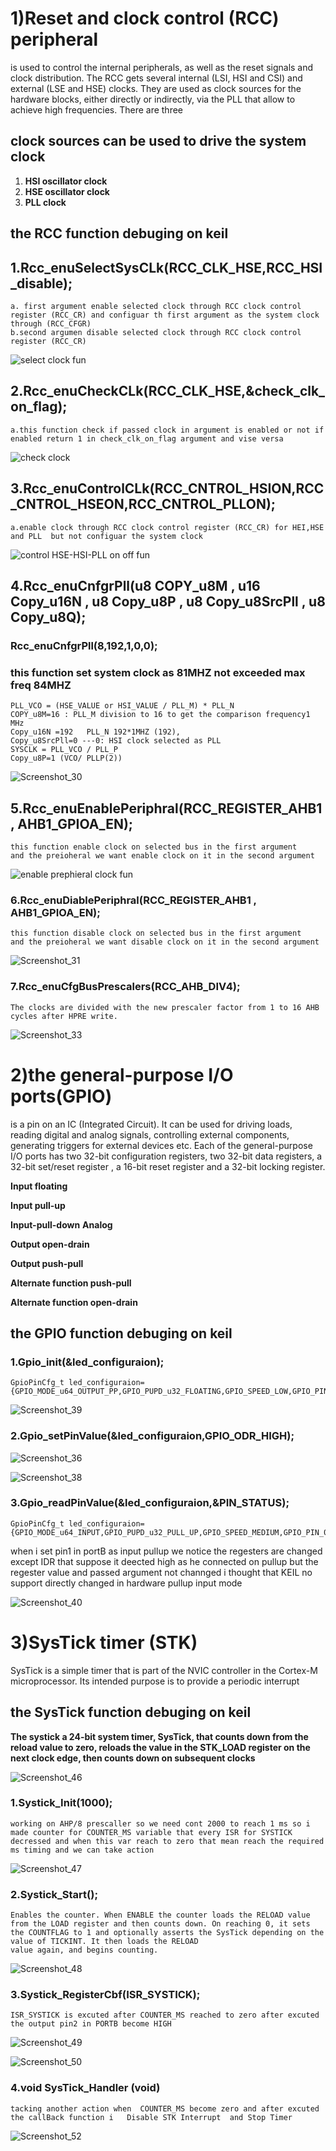 
# 1)Reset and clock control (RCC) peripheral 
is used to control the internal peripherals, as well as the reset signals and clock distribution.
The RCC gets several internal (LSI, HSI and CSI) and external (LSE and HSE) clocks. They are used as clock sources for the hardware blocks, either directly or indirectly, via the PLL that allow to achieve high frequencies.
There are three
## clock sources can be used to drive the system clock 
1.   **HSI oscillator clock**
2.   **HSE oscillator clock**
3.   **PLL clock**

## the RCC function  debuging on keil 
## 1.Rcc_enuSelectSysCLk(RCC_CLK_HSE,RCC_HSI_disable);
    a. first argument enable selected clock through RCC clock control register (RCC_CR) and configuar th first argument as the system clock through (RCC_CFGR)
    b.second argumen disable selected clock through RCC clock control register (RCC_CR) 

![select clock fun](https://github.com/MAHMOUD-ELIMBABI/NTI_Interfacing/assets/63348980/e2e4148e-8fec-42b1-9f33-9a7e261195f9)

## 2.Rcc_enuCheckCLk(RCC_CLK_HSE,&check_clk_on_flag);
    a.this function check if passed clock in argument is enabled or not if enabled return 1 in check_clk_on_flag argument and vise versa

![check clock](https://github.com/MAHMOUD-ELIMBABI/NTI_Interfacing/assets/63348980/df1b8a82-f773-4699-b8b2-d82d5e3a9b21)


## 3.Rcc_enuControlCLk(RCC_CNTROL_HSION,RCC_CNTROL_HSEON,RCC_CNTROL_PLLON);	
    a.enable clock through RCC clock control register (RCC_CR) for HEI,HSE and PLL  but not configuar the system clock

![control HSE-HSI-PLL on off fun](https://github.com/MAHMOUD-ELIMBABI/NTI_Interfacing/assets/63348980/c2bff25a-3228-4fd3-aa0c-8fe6348f4659)

## 4.Rcc_enuCnfgrPll(u8 COPY_u8M , u16 Copy_u16N , u8 Copy_u8P , u8 Copy_u8SrcPll , u8 Copy_u8Q);
### Rcc_enuCnfgrPll(8,192,1,0,0);
### this function set system clock as 81MHZ not exceeded max freq 84MHZ
    PLL_VCO = (HSE_VALUE or HSI_VALUE / PLL_M) * PLL_N 	
    COPY_u8M=16 : PLL_M division to 16 to get the comparison frequency1 MHz 
    Copy_u16N =192   PLL_N 192*1MHZ (192),
    Copy_u8SrcPll=0 ---0: HSI clock selected as PLL
    SYSCLK = PLL_VCO / PLL_P 	
    Copy_u8P=1 (VCO/ PLLP(2))

![Screenshot_30](https://github.com/MAHMOUD-ELIMBABI/NTI_Interfacing/assets/63348980/44122596-9998-4e98-9474-280ce599cfa0)

## 5.Rcc_enuEnablePeriphral(RCC_REGISTER_AHB1 , AHB1_GPIOA_EN);
    this function enable clock on selected bus in the first argument
    and the preioheral we want enable clock on it in the second argument 

![enable prephieral clock fun](https://github.com/MAHMOUD-ELIMBABI/NTI_Interfacing/assets/63348980/0c2e3aa6-6503-4f22-9cbf-65ecaf0f8493)

### 6.Rcc_enuDiablePeriphral(RCC_REGISTER_AHB1 , AHB1_GPIOA_EN);
    this function disable clock on selected bus in the first argument
    and the preioheral we want disable clock on it in the second argument
    
![Screenshot_31](https://github.com/MAHMOUD-ELIMBABI/NTI_Interfacing/assets/63348980/b3e69b86-2ba3-4506-9f60-f4c4de6a0727) 

### 7.Rcc_enuCfgBusPrescalers(RCC_AHB_DIV4);
    The clocks are divided with the new prescaler factor from 1 to 16 AHB cycles after HPRE write.

![Screenshot_33](https://github.com/MAHMOUD-ELIMBABI/NTI_Interfacing/assets/63348980/d438cd9d-5a60-43ab-9660-22abb5d51a14)

# 2)the general-purpose I/O ports(GPIO)
is a pin on an IC (Integrated Circuit). It can be used for driving loads, reading digital and analog signals, controlling external components, generating triggers for external devices etc. Each of the general-purpose I/O ports has two 32-bit configuration registers, two 32-bit data registers, a 32-bit set/reset register , a 16-bit reset register and a 32-bit locking register.

**Input floating**

**Input pull-up**

**Input-pull-down**
**Analog**

**Output open-drain**

**Output push-pull**

**Alternate function push-pull**

**Alternate function open-drain**

## the GPIO function  debuging on keil 

### 1.Gpio_init(&led_configuraion);
    GpioPinCfg_t led_configuraion={GPIO_MODE_u64_OUTPUT_PP,GPIO_PUPD_u32_FLOATING,GPIO_SPEED_LOW,GPIO_PIN_01,GPIO_PORT_B};

![Screenshot_39](https://github.com/MAHMOUD-ELIMBABI/NTI_Interfacing/assets/63348980/7f03f5d1-7298-4e1d-89c6-732c9412004b)

### 2.Gpio_setPinValue(&led_configuraion,GPIO_ODR_HIGH);

![Screenshot_36](https://github.com/MAHMOUD-ELIMBABI/NTI_Interfacing/assets/63348980/84cf9e0a-4b20-46ca-ac66-b9438a87b9da)

![Screenshot_38](https://github.com/MAHMOUD-ELIMBABI/NTI_Interfacing/assets/63348980/e5a1eafe-2ce6-4b9e-b187-e096344b6afb)

### 3.Gpio_readPinValue(&led_configuraion,&PIN_STATUS);
    GpioPinCfg_t led_configuraion={GPIO_MODE_u64_INPUT,GPIO_PUPD_u32_PULL_UP,GPIO_SPEED_MEDIUM,GPIO_PIN_00,GPIO_PORT_B};
when i set pin1 in portB as input pullup we notice the regesters are changed except IDR that suppose it deected high as he connected on pullup but the regester value and passed argument not channged i thought that KEIL no support directly changed in hardware pullup input mode 

![Screenshot_40](https://github.com/MAHMOUD-ELIMBABI/NTI_Interfacing/assets/63348980/16c14d2c-730f-4930-8fc1-8d2642f1b060)


# 3)SysTick timer (STK)
SysTick is a simple timer that is part of the NVIC controller in the Cortex-M microprocessor. Its intended purpose is to provide a periodic interrupt 

## the SysTick function  debuging on keil 

**The systick a 24-bit system timer, SysTick, that counts down from the reload value to zero, reloads the value in the STK_LOAD register on the next clock edge, then counts down on subsequent clocks**

![Screenshot_46](https://github.com/MAHMOUD-ELIMBABI/NTI_Interfacing/assets/63348980/fdecbc4a-e6ee-45cd-873d-19a40255d2dc)

### 1.Systick_Init(1000);

    working on AHP/8 prescaller so we need cont 2000 to reach 1 ms so i made counter for COUNTER_MS variable that every ISR for SYSTICK decressed and when this var reach to zero that mean reach the required
    ms timing and we can take action  

![Screenshot_47](https://github.com/MAHMOUD-ELIMBABI/NTI_Interfacing/assets/63348980/e8d67da3-d108-49ee-a45b-15b816f74c09)

### 2.Systick_Start();
    Enables the counter. When ENABLE the counter loads the RELOAD value from the LOAD register and then counts down. On reaching 0, it sets the COUNTFLAG to 1 and optionally asserts the SysTick depending on the value of TICKINT. It then loads the RELOAD
    value again, and begins counting.

![Screenshot_48](https://github.com/MAHMOUD-ELIMBABI/NTI_Interfacing/assets/63348980/20578c48-5208-4a1c-9ac9-d5b1770bbf03)

### 3.Systick_RegisterCbf(ISR_SYSTICK);	
    ISR_SYSTICK is excuted after COUNTER_MS reached to zero after excuted the output pin2 in PORTB become HIGH 

![Screenshot_49](https://github.com/MAHMOUD-ELIMBABI/NTI_Interfacing/assets/63348980/436f5b49-5f49-4914-806c-debc474c643c)

![Screenshot_50](https://github.com/MAHMOUD-ELIMBABI/NTI_Interfacing/assets/63348980/05ba6927-b1f4-42ca-90c8-afa26d51aaab)

### 4.void SysTick_Handler (void)
    tacking another action when  COUNTER_MS become zero and after excuted the callBack function i   Disable STK Interrupt  and Stop Timer 

![Screenshot_52](https://github.com/MAHMOUD-ELIMBABI/NTI_Interfacing/assets/63348980/cd50b01b-aae4-4565-8dd2-13db2c9deae5)








